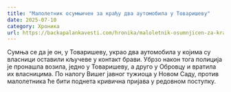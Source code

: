 ```yaml
---
title: "Малолетник осумњичен за крађу два аутомобила у Товаришеву"
date: 2025-07-10
category: Хроника
url: https://backapalankavesti.com/hronika/maloletnik-osumnjicen-za-kradju-dva-automobila-u-tovarisevu/
---
```


Сумња се да је он, у Товаришеву, украо два аутомобила у којима су власници оставили кључеве у контакт брави. Убрзо након тога полиција је пронашла возила, једно у Товаришеву, а друго у Обровцу и вратила их власницима. По налогу Вишег јавног тужиоца у Новом Саду, против малолетника ће бити поднета кривична пријава у редовном поступку.
